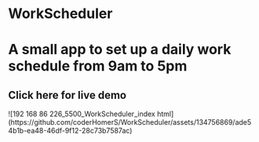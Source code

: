 # WorkScheduler
<h1>A small app to set up a daily work schedule from 9am to 5pm</h1> 
<h2  hhref="https://raw.githack.com/coderHomerS/WorkScheduler/main/WorkScheduler/index.html"> Click here for live demo</h2>
![192 168 86 226_5500_WorkScheduler_index html](https://github.com/coderHomerS/WorkScheduler/assets/134756869/ade54b1b-ea48-46df-9f12-28c73b7587ac)

